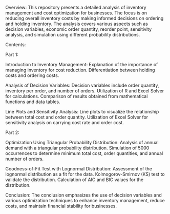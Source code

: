 Overview:
This repository presents a detailed analysis of inventory management and cost optimization for businesses. The focus is on reducing overall inventory costs by making informed decisions on ordering and holding inventory. The analysis covers various aspects such as decision variables, economic order quantity, reorder point, sensitivity analysis, and simulation using different probability distributions.

Contents:

Part 1:

Introduction to Inventory Management:
Explanation of the importance of managing inventory for cost reduction.
Differentiation between holding costs and ordering costs.

Analysis of Decision Variables:
Decision variables include order quantity, inventory per order, and number of orders.
Utilization of R and Excel Solver for calculations.
Comparison of results obtained from mathematical functions and data tables.

Line Plots and Sensitivity Analysis:
Line plots to visualize the relationship between total cost and order quantity.
Utilization of Excel Solver for sensitivity analysis on carrying cost rate and order cost.

Part 2:

Optimization Using Triangular Probability Distribution:
Analysis of annual demand with a triangular probability distribution.
Simulation of 5000 occurrences to determine minimum total cost, order quantities, and annual number of orders.

Goodness-of-Fit Test with Lognormal Distribution:
Assessment of the lognormal distribution as a fit for the data.
Kolmogorov-Smirnov (KS) test to validate the distribution.
Calculation of AIC and BIC values for the distribution.

Conclusion:
The conclusion emphasizes the use of decision variables and various optimization techniques to enhance inventory management, reduce costs, and maintain financial stability for businesses.
